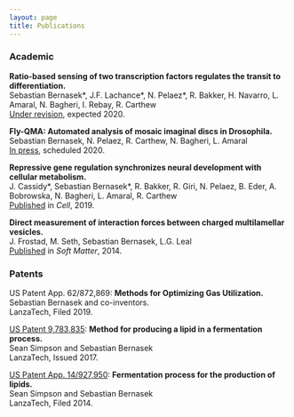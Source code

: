 ```yaml
---
layout: page
title: Publications
---
```


### Academic

**Ratio-based sensing of two transcription factors regulates the transit to differentiation.**  
Sebastian Bernasek*, J.F. Lachance*, N. Pelaez*, R. Bakker, H. Navarro, L. Amaral, N. Bagheri, I. Rebay, R. Carthew  
[Under revision](https://doi.org/10.1101/430744), expected 2020.  

**Fly-QMA: Automated analysis of mosaic imaginal discs in Drosophila.**  
Sebastian Bernasek, N. Pelaez, R. Carthew, N. Bagheri, L. Amaral  
[In press](https://doi.org/10.1101/775783), scheduled 2020.  

**Repressive gene regulation synchronizes neural development with cellular metabolism.**  
J. Cassidy*, Sebastian Bernasek*, R. Bakker, R. Giri, N. Pelaez, B. Eder, A. Bobrowska, N. Bagheri, L. Amaral, R. Carthew  
[Published](https://doi.org/10.1016/j.cell.2019.06.023) in *Cell*, 2019.  

**Direct measurement of interaction forces between charged multilamellar vesicles.**  
J. Frostad, M. Seth, Sebastian Bernasek, L.G. Leal  
[Published](https://www.ncbi.nlm.nih.gov/pubmed/25141827) in *Soft Matter*, 2014.  


### Patents

US Patent App. 62/872,869: **Methods for Optimizing Gas Utilization.**  
Sebastian Bernasek and co-inventors.  
LanzaTech, Filed 2019.  

[US Patent 9,783,835](https://patents.google.com/patent/US9783835B2/en): **Method for producing a lipid in a fermentation process.**  
Sean Simpson and Sebastian Bernasek  
LanzaTech, Issued 2017.  

[US Patent App. 14/927,950](https://patents.google.com/patent/US20160122787A1/en): **Fermentation process for the production of lipids.**  
Sean Simpson and Sebastian Bernasek  
LanzaTech, Filed 2014.  
